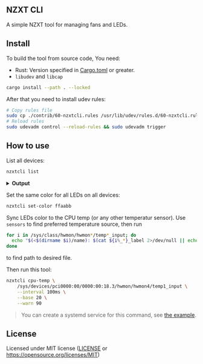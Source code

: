 ## NZXT CLI

A simple NZXT tool for managing fans and LEDs.

## Install

To build the tool from source code, You need:

* Rust: Version specified in [Cargo.toml](./Cargo.toml?#L5) or greater.
* `libudev` and `libcap`

```bash
cargo install --path . --locked
```

After that you need to install udev rules:
```bash
# Copy rules file
sudo cp ./contrib/60-nzxtcli.rules /usr/lib/udev/rules.d/60-nzxtcli.rules
# Reload rules
sudo udevadm control --reload-rules && sudo udevadm trigger
```

## How to use

List all devices:
```bash
nzxtcli list
```

<details><summary><b>Output</b></summary>
<p>

```json
[
  {
    "vendor_id": 7793,
    "vendor_id_hex": "1e71",
    "product_id": 8210,
    "product_id_hex": "2012",
    "name": "NZXT RGB Controller",
    "firmware_version": "1.5.0",
    "rgb_channels": [
      {
        "id": 0,
        "led_count": 18,
        "devices": [
          {
            "id": 0,
            "id_hex": "00",
            "name": "F140 RGB fan (140mm)",
            "led_count": 18
          }
        ]
      },
      {
        "id": 1,
        "led_count": 18,
        "devices": [
          {
            "id": 0,
            "id_hex": "00",
            "name": "F140 RGB fan (140mm)",
            "led_count": 18
          }
        ]
      },
      {
        "id": 2,
        "led_count": 0,
        "devices": []
      }
    ]
  },
  {
    "vendor_id": 7793,
    "vendor_id_hex": "1e71",
    "product_id": 8225,
    "product_id_hex": "2021",
    "name": "NZXT RGB Controller",
    "firmware_version": "1.5.0",
    "rgb_channels": [
      {
        "id": 0,
        "led_count": 8,
        "devices": [
          {
            "id": 0,
            "id_hex": "00",
            "name": "F120 RGB Core fan (120mm)",
            "led_count": 8
          }
        ]
      },
      {
        "id": 1,
        "led_count": 8,
        "devices": [
          {
            "id": 0,
            "id_hex": "00",
            "name": "F120 RGB Core fan (120mm)",
            "led_count": 8
          }
        ]
      },
      {
        "id": 2,
        "led_count": 0,
        "devices": []
      }
    ]
  }
]
```
</p>
</details>

Set the same color for all LEDs on all devices:
```bash
nzxtcli set-color ffaabb
```

Sync LEDs color to the CPU temp (or any other temperatur sensor).
Use `sensors` to find preferred temperature source, then run
```bash
for i in /sys/class/hwmon/hwmon*/temp*_input; do
  echo "$(<$(dirname $i)/name): $(cat ${i%_*}_label 2>/dev/null || echo $(basename ${i%_*})) $(readlink -f $i)";
done
```
to find path to desired file.

Then run this tool:
```bash
nzxtcli cpu-temp \
    /sys/devices/pci0000:00/0000:00:18.3/hwmon/hwmon4/temp1_input \
    --interval 100ms \
    --base 20 \
    --warn 90
```

> You can create a systemd service for this command, see [the example](./contrib/cpu-temp.service).

## License

Licensed under MIT license ([LICENSE](./LICENSE) or <https://opensource.org/licenses/MIT>)
